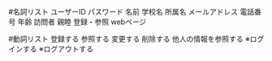 #名詞リスト
ユーザーID
パスワード
名前
学校名
所属名
メールアドレス
電話番号
年齢
訪問者
親睦
登録・参照
webページ

#動詞リスト
登録する
参照する
変更する
削除する
他人の情報を参照する
※ログインする
※ログアウトする